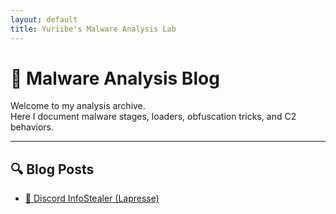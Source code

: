 ```yaml
---
layout: default
title: Yuriibe's Malware Analysis Lab
---
```


# 👾 Malware Analysis Blog

Welcome to my analysis archive.  
Here I document malware stages, loaders, obfuscation tricks, and C2 behaviors.

---

## 🔍 Blog Posts

- [🧪 Discord InfoStealer (Lapresse)](./malware-analysis/Infostealer/discord-infostealer-lapresse/index.md)
